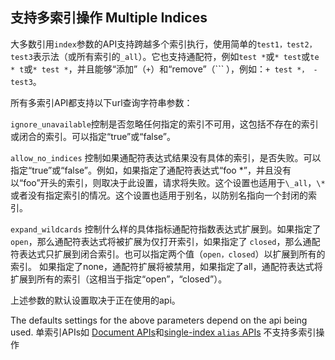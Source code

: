 ## 支持多索引操作 Multiple Indices


大多数引用`index`参数的API支持跨越多个索引执行，使用简单的`test1，test2，test3`表示法（或所有索引的`_all`）。它也支持通配符，例如`test *`或`* test`或`te * t`或`* test *`，并且能够“添加”（`+`）和“remove”（``` ），例如：`+ test *， - test3`。

所有多索引API都支持以下url查询字符串参数：

`ignore_unavailable`控制是否忽略任何指定的索引不可用，这包括不存在的索引或闭合的索引。可以指定“true”或“false”。
     

`allow_no_indices`
控制如果通配符表达式结果没有具体的索引，是否失败。可以指定“true”或“false”。例如，如果指定了通配符表达式“foo \*”，并且没有以“foo”开头的索引，则取决于此设置，请求将失败。这个设置也适用于`\_all`，`\*`或者没有指定索引的情况。这个设置也适用于别名，以防别名指向一个封闭的索引。

`expand_wildcards`
控制什么样的具体指标通配符指数表达式扩展到。如果指定了`open`，那么通配符表达式将被扩展为仅打开索引，如果指定了
`closed`，那么通配符表达式只扩展到闭合索引。也可以指定两个值（`open，closed`）以扩展到所有的索引。
如果指定了none，通配符扩展将被禁用，如果指定了all，通配符表达式将扩展到所有的索引（这相当于指定“open”，“closed”）。

上述参数的默认设置取决于正在使用的api。

The defaults settings for the above parameters depend on the api being used.
单索引APIs如 [Document APIs](docs.html)和[single-index `alias` APIs](indices-aliases.html) 不支持多索引操作
